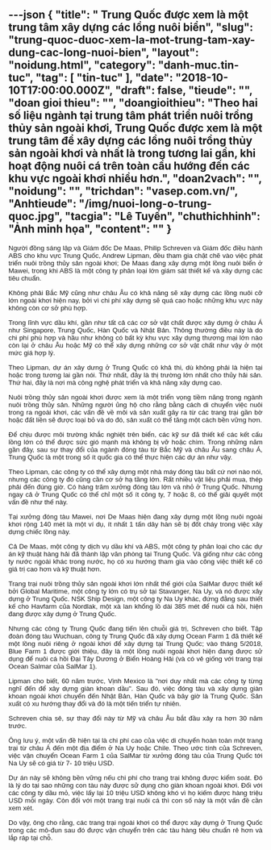 ---json
{
    "title": " Trung Quốc được xem là một trung tâm xây dựng các lồng nuôi biển",
    "slug": "trung-quoc-duoc-xem-la-mot-trung-tam-xay-dung-cac-long-nuoi-bien",
    "layout": "noidung.html",
    "category": "danh-muc.tin-tuc",
    "tag": [
        "tin-tuc"
    ],
    "date": "2018-10-10T17:00:00.000Z",
    "draft": false,
    "tieude": "",
    "doan gioi thieu": "",
    "doangioithieu": "Theo hai số liệu ngành tại trung tâm phát triển nuôi trồng thủy sản ngoài khơi, Trung Quốc được xem là một trung tâm để xây dựng các lồng nuôi trồng thủy sản ngoài khơi và nhất là trong tương lai gần, khi hoạt động nuôi cá trên toàn cầu hướng đến các khu vực ngoài khơi nhiều hơn.",
    "doan2vach": "",
    "noidung": "",
    "trichdan": "vasep.com.vn/",
    "Anhtieude": "/img/nuoi-long-o-trung-quoc.jpg",
    "tacgia": "Lê Tuyến",
    "chuthichhinh": "Ảnh minh họa",
    "__content__": ""
}
---
<p style="text-align:justify"><span style="font-size:13px"><span style="color:#1b1b1b"><span style="font-family:Arial"><span style="background-color:#ffffff"><span style="font-size:10pt">Người đồng s&aacute;ng lập v&agrave; Gi&aacute;m đốc De Maas, Philip Schreven v&agrave; Gi&aacute;m đốc điều h&agrave;nh ABS cho khu vực Trung Quốc, Andrew Lipman, đều tham gia chặt chẽ v&agrave;o việc ph&aacute;t triển nu&ocirc;i trồng thủy sản ngo&agrave;i khơi; De Maas đang x&acirc;y dựng một lồng nu&ocirc;i biển ở Mawei, trong khi ABS l&agrave; một c&ocirc;ng ty ph&acirc;n loại lớn gi&aacute;m s&aacute;t thiết kế v&agrave; x&acirc;y dựng c&aacute;c ti&ecirc;u chuẩn.</span></span></span></span></span></p>

<p style="text-align:justify"><span style="font-size:13px"><span style="color:#1b1b1b"><span style="font-family:Arial"><span style="background-color:#ffffff"><span style="font-size:10pt">Kh&ocirc;ng phải Bắc Mỹ cũng như ch&acirc;u &Acirc;u c&oacute; khả năng sẽ x&acirc;y dựng c&aacute;c lồng nu&ocirc;i cỡ lớn ngo&agrave;i khơi hiện nay, bởi v&igrave; chi ph&iacute; x&acirc;y dựng sẽ qu&aacute; cao hoặc những khu vực n&agrave;y kh&ocirc;ng c&ograve;n cơ sở ph&ugrave; hợp.</span></span></span></span></span></p>

<p style="text-align:justify"><span style="font-size:13px"><span style="color:#1b1b1b"><span style="font-family:Arial"><span style="background-color:#ffffff"><span style="font-size:10pt">Trong lĩnh vực dầu kh&iacute;, gần như tất cả c&aacute;c cơ sở vật chất được x&acirc;y dựng ở ch&acirc;u &Aacute; như Singapore, Trung Quốc, H&agrave;n Quốc v&agrave; Nhật Bản. Th&ocirc;ng thường điều n&agrave;y l&agrave; do chi ph&iacute; ph&ugrave; hợp v&agrave; hầu như kh&ocirc;ng c&oacute; bất kỳ khu vực x&acirc;y dựng thương mại lớn n&agrave;o c&ograve;n lại ở ch&acirc;u &Acirc;u hoặc Mỹ c&oacute; thể x&acirc;y dựng những cơ sở vật chất như vậy ở một mức gi&aacute; hợp l&yacute;.</span></span></span></span></span></p>

<p style="text-align:justify"><span style="font-size:13px"><span style="color:#1b1b1b"><span style="font-family:Arial"><span style="background-color:#ffffff"><span style="font-size:10pt">Theo Lipman, dự &aacute;n x&acirc;y dưng ở Trung Quốc c&oacute; khả thi, d&ugrave; kh&ocirc;ng phải l&agrave; hiện tại hoặc trong tương lai gần n&oacute;i. Thứ nhất, đ&acirc;y l&agrave; thị trường lớn nhất cho thủy hải sản. Thứ hai, đ&acirc;y l&agrave; nơi m&agrave; c&ocirc;ng nghệ ph&aacute;t triển v&agrave; khả năng x&acirc;y dựng cao.</span></span></span></span></span></p>

<p style="text-align:justify"><span style="font-size:13px"><span style="color:#1b1b1b"><span style="font-family:Arial"><span style="background-color:#ffffff"><span style="font-size:10pt">Nu&ocirc;i trồng thủy sản ngo&agrave;i khơi được xem l&agrave; một triển vọng tiềm năng trong ng&agrave;nh nu&ocirc;i trồng thủy sản. Những người ủng hộ cho rằng bằng c&aacute;ch di chuyển việc nu&ocirc;i trong ra ngo&agrave;i khơi, c&aacute;c vấn đề về m&ocirc;i v&agrave; sản xuất g&acirc;y ra từ c&aacute;c trang trại gần bờ hoặc đất liền sẽ được loại bỏ v&agrave; do đ&oacute;, sản xuất c&oacute; thể tăng một c&aacute;ch bền vững hơn.</span></span></span></span></span></p>

<p style="text-align:justify"><span style="font-size:13px"><span style="color:#1b1b1b"><span style="font-family:Arial"><span style="background-color:#ffffff"><span style="font-size:10pt">Để chịu được m&ocirc;i trường khắc nghiệt tr&ecirc;n biển, c&aacute;c kỹ sư đ&atilde; thiết kế c&aacute;c kết cấu lồng lớn c&oacute; thể được sức gi&oacute; mạnh m&agrave; kh&ocirc;ng bị vỡ hoặc ch&igrave;m. Trong những năm gần đ&acirc;y, sau sự thay đổi của ng&agrave;nh đ&oacute;ng t&agrave;u từ Bắc Mỹ v&agrave; ch&acirc;u &Acirc;u sang ch&acirc;u &Aacute;, Trung Quốc l&agrave; một trong số &iacute;t quốc gia c&oacute; thể thực hiện c&aacute;c dự &aacute;n như vậy.</span></span></span></span></span></p>

<p style="text-align:justify"><span style="font-size:13px"><span style="color:#1b1b1b"><span style="font-family:Arial"><span style="background-color:#ffffff"><span style="font-size:10pt">Theo Lipman, c&aacute;c c&ocirc;ng ty c&oacute; thể x&acirc;y dựng một nh&agrave; m&aacute;y đ&oacute;ng t&agrave;u bất cứ nơi n&agrave;o n&oacute;i, nhưng c&aacute;c c&ocirc;ng ty đ&oacute; cũng cần cơ sở hạ tầng lớn. Rất nhiều vật liệu phải mua, th&eacute;p phải đến đ&uacute;ng giờ. C&oacute; h&agrave;ng trăm xưởng đ&oacute;ng t&agrave;u lớn v&agrave; nhỏ ở Trung Quốc. Nhưng ngay cả ở Trung Quốc c&oacute; thể chỉ một số &iacute;t c&ocirc;ng ty, 7 hoặc 8, c&oacute; thể giải quyết một vấn đề như thế n&agrave;y.</span></span></span></span></span></p>

<p style="text-align:justify"><span style="font-size:13px"><span style="color:#1b1b1b"><span style="font-family:Arial"><span style="background-color:#ffffff"><span style="font-size:10pt">Tại xưởng đ&oacute;ng t&agrave;u Mawei, nơi De Maas hiện đang x&acirc;y dựng một lồng nu&ocirc;i ngo&agrave;i khơi rộng 140 m&eacute;t l&agrave; một v&iacute; dụ, &iacute;t nhất 1 tấn d&acirc;y h&agrave;n sẽ bị đốt ch&aacute;y trong việc x&acirc;y dựng chiếc lồng n&agrave;y.</span></span></span></span></span></p>

<p style="text-align:justify"><span style="font-size:13px"><span style="color:#1b1b1b"><span style="font-family:Arial"><span style="background-color:#ffffff"><span style="font-size:10pt">Cả De Maas, một c&ocirc;ng ty dịch vụ dầu kh&iacute; v&agrave; ABS, một c&ocirc;ng ty ph&acirc;n loại cho c&aacute;c dự &aacute;n kỹ thuật h&agrave;ng hải đ&atilde; th&agrave;nh lập văn ph&ograve;ng tại Trung Quốc. V&agrave; giống như c&aacute;c c&ocirc;ng ty nước ngo&agrave;i kh&aacute;c trong nước, họ c&oacute; xu hướng tham gia v&agrave;o c&ocirc;ng việc thiết kế c&oacute; gi&aacute; trị cao hơn v&agrave; kỹ thuật hơn.</span></span></span></span></span></p>

<p style="text-align:justify"><span style="font-size:13px"><span style="color:#1b1b1b"><span style="font-family:Arial"><span style="background-color:#ffffff"><span style="font-size:10pt">Trang trại nu&ocirc;i trồng thủy sản ngo&agrave;i khơi lớn nhất thế giới của SalMar được thiết kế bởi Global Maritime, một c&ocirc;ng ty lớn c&oacute; trụ sở tại Stavanger, Na Uy, v&agrave; n&oacute; được x&acirc;y dựng ở Trung Quốc. NSK Ship Design, một c&ocirc;ng ty Na Uy kh&aacute;c, đứng đằng sau thiết kế cho Havfarm của Nordlak, một x&agrave; lan khổng lồ d&agrave;i 385 m&eacute;t để nu&ocirc;i c&aacute; hồi, hiện đang được x&acirc;y dựng ở Trung Quốc.</span></span></span></span></span></p>

<p style="text-align:justify"><span style="font-size:13px"><span style="color:#1b1b1b"><span style="font-family:Arial"><span style="background-color:#ffffff"><span style="font-size:10pt">Nhưng c&aacute;c c&ocirc;ng ty Trung Quốc đang tiến l&ecirc;n chuỗi gi&aacute; trị, Schreven cho biết. Tập đo&agrave;n đ&oacute;ng t&agrave;u Wuchuan, c&ocirc;ng ty Trung Quốc đ&atilde; x&acirc;y dựng Ocean Farm 1 đ&atilde; thiết kế một lồng nu&ocirc;i ri&ecirc;ng ở ngo&agrave;i khơi để x&acirc;y dựng tại Trung Quốc; v&agrave;o th&aacute;ng 5/2018, Blue Farm 1 được giới thiệu, đ&acirc;y l&agrave; một lồng nu&ocirc;i ngo&agrave;i khơi hiện đang được sử dụng để nu&ocirc;i c&aacute; hồi Đại T&acirc;y Dương ở Biển Ho&agrave;ng Hải (v&agrave; c&oacute; vẻ giống với trang trại Ocean Salmar của SalMar 1).</span></span></span></span></span></p>

<p style="text-align:justify"><span style="font-size:13px"><span style="color:#1b1b1b"><span style="font-family:Arial"><span style="background-color:#ffffff"><span style="font-size:10pt">Lipman cho biết, 60 năm trước, Vịnh Mexico l&agrave; &quot;nơi duy nhất m&agrave; c&aacute;c c&ocirc;ng ty từng nghĩ đến để x&acirc;y dựng gi&agrave;n khoan dầu&quot;. Sau đ&oacute;, việc đ&oacute;ng t&agrave;u v&agrave; x&acirc;y dựng gi&agrave;n khoan ngo&agrave;i khơi chuyển đến Nhật Bản, H&agrave;n Quốc v&agrave; b&acirc;y giờ l&agrave; Trung Quốc. Sản xuất c&oacute; xu hướng thay đổi v&agrave; đ&oacute; l&agrave; một tiến triển tự nhi&ecirc;n.</span></span></span></span></span></p>

<p style="text-align:justify"><span style="font-size:13px"><span style="color:#1b1b1b"><span style="font-family:Arial"><span style="background-color:#ffffff"><span style="font-size:10pt">Schreven chia sẻ, sự thay đổi n&agrave;y từ Mỹ v&agrave; ch&acirc;u &Acirc;u bắt đầu xảy ra hơn 30 năm trước.</span></span></span></span></span></p>

<p style="text-align:justify"><span style="font-size:13px"><span style="color:#1b1b1b"><span style="font-family:Arial"><span style="background-color:#ffffff"><span style="font-size:10pt">&Ocirc;ng lưu &yacute;, một vấn đề hiện tại l&agrave; chi ph&iacute; cao của việc di chuyển ho&agrave;n to&agrave;n một trang trại từ ch&acirc;u &Aacute; đến một địa điểm ở Na Uy hoặc Chile. Theo ước t&iacute;nh của Schreven, việc vận chuyển Ocean Farm 1 của SalMar từ xưởng đ&oacute;ng t&agrave;u của Trung Quốc tới Na Uy sẽ c&oacute; gi&aacute; từ 7- 10 triệu USD.</span></span></span></span></span></p>

<p style="text-align:justify"><span style="font-size:13px"><span style="color:#1b1b1b"><span style="font-family:Arial"><span style="background-color:#ffffff"><span style="font-size:10pt">Dự &aacute;n n&agrave;y sẽ kh&ocirc;ng bền vững nếu chi ph&iacute; cho trang trại kh&ocirc;ng được kiểm so&aacute;t. Đ&oacute; l&agrave; l&yacute; do tại sao những con t&agrave;u n&agrave;y được sử dụng cho gi&agrave;n khoan ngo&agrave;i khơi. Đối với c&aacute;c c&ocirc;ng ty dầu mỏ, việc lấy lại 10 triệu USD kh&ocirc;ng kh&oacute; v&igrave; họ kiếm được h&agrave;ng triệu USD mỗi ng&agrave;y. C&ograve;n đối với một trang trại nu&ocirc;i c&aacute; th&igrave; con số n&agrave;y l&agrave; một vấn đề cần xem x&eacute;t.</span></span></span></span></span></p>

<p style="text-align:justify"><span style="font-size:13px"><span style="color:#1b1b1b"><span style="font-family:Arial"><span style="background-color:#ffffff"><span style="font-size:10pt">Do vậy, &ocirc;ng cho rằng, c&aacute;c trang trại ngo&agrave;i khơi c&oacute; thể được x&acirc;y dựng ở Trung Quốc trong c&aacute;c m&ocirc;-đun sau đ&oacute; được vận chuyển tr&ecirc;n c&aacute;c t&agrave;u h&agrave;ng ti&ecirc;u chuẩn rẻ hơn v&agrave; lắp r&aacute;p tại chỗ.</span></span></span></span></span></p>
